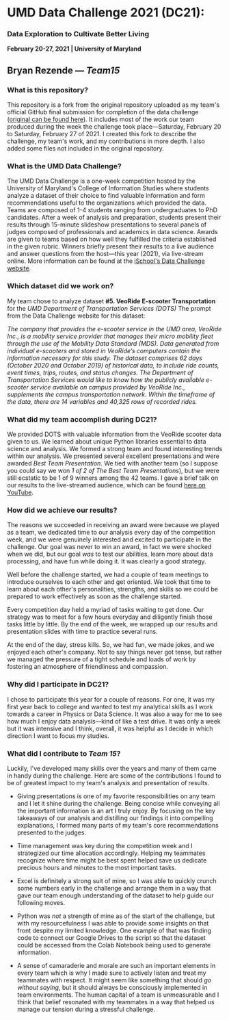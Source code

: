 # UMD Data Challenge 2021 (DC21):
### Data Exploration to Cultivate Better Living
**February 20-27, 2021 | University of Maryland**

## Bryan Rezende — *Team15*

### What is this repository?
This repository is a fork from the original repository uploaded as my team's official GitHub final submission for completion of the data challenge ([original can be found here](https://github.com/cmytelka/Team15-DC21)). It includes most of the work our team produced during the week the challenge took place—Saturday, February 20 to Saturday, February 27 of 2021. I created this fork to describe the challenge, my team's work, and my contributions in more depth. I also added some files not included in the original repository.

### What is the UMD Data Challenge?
The UMD Data Challenge is a one-week competition hosted by the University of Maryland's College of Information Studies where students analyze a dataset of their choice to find valuable information and form recommendations useful to the organizations which provided the data. Teams are composed of 1-4 students ranging from undergraduates to PhD candidates. After a week of analysis and preparation, students present their results through 15-minute slideshow presentations to several panels of judges composed of professionals and academics in data science. Awards are given to teams based on how well they fulfilled the criteria established in the given rubric. Winners briefly present their results to a live audience and answer questions from the host—this year (2021), via live-stream online. More information can be found at the [iSchool's Data Challenge website](https://datachallenge.ischool.umd.edu/).

### Which dataset did we work on?
My team chose to analyze dataset **\#5. VeoRide E-scooter Transportation** for the *UMD Department of Transportation Services (DOTS)* The prompt from the Data Challenge website for this dataset:

*The company that provides the e-scooter service in the UMD area, VeoRide Inc., is a mobility service provider that manages their micro mobility fleet through the use of the Mobility Data Standard (MDS). Data generated from individual e-scooters and stored in VeoRide’s computers contain the information necessary for this study. The dataset comprises 62 days (October 2020 and October 2019) of historical data, to include ride counts, event times, trips, routes, and status changes. The Department of Transportation Services would like to know how the publicly available e-scooter service available on campus provided by VeoRide Inc., supplements the campus transportation network. Within the timeframe of the data, there are 14 variables and 40,325 rows of recorded rides.*

### What did my team accomplish during DC21?
We provided DOTS with valuable information from the VeoRide scooter data given to us. We learned about unique Python libraries essential to data science and analysis. We formed a strong team and found interesting trends within our analysis. We presented several excellent presentations and were awarded *Best Team Presentation*. We tied with another team (so I suppose you could say we won *1 of 2 of The Best Team Presentations*), but we were still ecstatic to be 1 of 9 winners among the 42 teams. I gave a brief talk on our results to the live-streamed audience, which can be found [here on YouTube](https://youtu.be/Zqz0G1V74Us?t=2884).

### How did we achieve our results?
The reasons we succeeded in receiving an award were because we played as a team, we dedicated time to our analysis every day of the competition week, and we were genuinely interested and excited to participate in the challenge. Our goal was never to win an award, in fact we were shocked when we did, but our goal *was* to test our abilities, learn more about data processing, and have fun while doing it. It was clearly a good strategy.

Well before the challenge started, we had a couple of team meetings to introduce ourselves to each other and get oriented. We took that time to learn about each other's personalities, strengths, and skills so we could be prepared to work effectively as soon as the challenge started.

Every competition day held a myriad of tasks waiting to get done. Our strategy was to meet for a few hours everyday and diligently finish those tasks little by little. By the end of the week, we wrapped up our results and presentation slides with time to practice several runs.

At the end of the day, stress kills. So, we had fun, we made jokes, and we enjoyed each other's company. Not to say things never got tense, but rather we managed the pressure of a tight schedule and loads of work by fostering an atmosphere of friendliness and compassion.

### Why did I participate in DC21?
I chose to participate this year for a couple of reasons. For one, it was my first year back to college and wanted to test my analytical skills as I work towards a career in Physics or Data Science. It was also a way for me to see how much I enjoy data analysis—kind of like a test drive. It was only a week but it was intensive and I think, overall, it was helpful as I decide in which direction I want to focus my studies.

### What did I contribute to *Team 15*?
Luckily, I've developed many skills over the years and many of them came in handy during the challenge. Here are some of the contributions I found to be of greatest impact to my team's analysis and presentation of results.

* Giving presentations is one of my favorite responsibilities on any team and I let it shine during the challenge. Being concise while conveying all the important information is an art I truly enjoy. By focusing on the key takeaways of our analysis and distilling our findings it into compelling explanations, I formed many parts of my team's core recommendations presented to the judges.

* Time management was key during the competition week and I strategized our time allocation accordingly. Helping my teammates recognize where time might be best spent helped save us dedicate precious hours and minutes to the most important tasks.

* Excel is definitely a strong suit of mine, so I was able to quickly crunch some numbers early in the challenge and arrange them in a way that gave our team enough understanding of the dataset to help guide our following moves.

* Python was *not* a strength of mine as of the start of the challenge, but with my resourcefulness I was able to provide some insights on that front despite my limited knowledge. One example of that was finding code to connect our Google Drives to the script so that the dataset could be accessed from the Colab Notebook being used to generate information.

* A sense of camaraderie and morale are such an important elements in every team which is why I made sure to actively listen and treat my teammates with respect. It might seem like something that should *go without saying*, but it should always be consciously implemented in team environments. The human capital of a team is unmeasurable and I think that belief resonated with my teammates in a way that helped us manage our tension during a stressful challenge.
